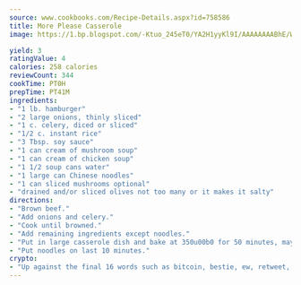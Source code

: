 ```yaml
---
source: www.cookbooks.com/Recipe-Details.aspx?id=758586
title: More Please Casserole
image: https://1.bp.blogspot.com/-Ktuo_245eT0/YA2H1yyKl9I/AAAAAAAABhE/WMoqSq2tWOcgMkPaLYZ-49h8pVDUUwFCQCLcBGAsYHQ/s307/5.png

yield: 3
ratingValue: 4
calories: 258 calories
reviewCount: 344
cookTime: PT0H
prepTime: PT41M
ingredients:
- "1 lb. hamburger"
- "2 large onions, thinly sliced"
- "1 c. celery, diced or sliced"
- "1/2 c. instant rice"
- "3 Tbsp. soy sauce"
- "1 can cream of mushroom soup"
- "1 can cream of chicken soup"
- "1 1/2 soup cans water"
- "1 large can Chinese noodles"
- "1 can sliced mushrooms optional"
- "drained and/or sliced olives not too many or it makes it salty"
directions:
- "Brown beef."
- "Add onions and celery."
- "Cook until browned."
- "Add remaining ingredients except noodles."
- "Put in large casserole dish and bake at 350u00b0 for 50 minutes, maybe longer, stirring once or twice during baking."
- "Put noodles on last 10 minutes."
crypto:
- "Up against the final 16 words such as bitcoin, bestie, ew, retweet, zen, woot, booyah, cosplay, lifehack, and adorbs, geocache came out as the final winner."
---
```

